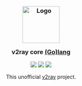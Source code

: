 <!-- panvimdoc-ignore-start -->

<h3 align="center">
    <img src="https://raw.githubusercontent.com/catppuccin/catppuccin/main/assets/logos/exports/1544x1544_circle.png" width="100" alt="Logo"/><br/>
    <img src="https://raw.githubusercontent.com/catppuccin/catppuccin/main/assets/misc/transparent.png" height="30" width="0px"/>
    v2ray core <a href="https://github.com/AkariOficial/v2ray_golang">(Go)</a><a href="https://github.com/v2fly/v2ray-core">lang</a>
    <img src="https://raw.githubusercontent.com/catppuccin/catppuccin/main/assets/misc/transparent.png" height="30" width="0px"/>
</h3>

<p align="center">
    <a href="https://github.com/AkariOficial/v2ray_golang/stargazers"><img src="https://img.shields.io/github/stars/AkariOficial/v2ray_golang?colorA=363a4f&colorB=b7bdf8&style=for-the-badge"></a>
    <a href="https://github.com/AkariOficial/v2ray_golang/issues"><img src="https://img.shields.io/github/issues/AkariOficial/v2ray_golang?colorA=363a4f&colorB=f5a97f&style=for-the-badge"></a>
    <a href="https://github.com/catppuccin/nvim/contributors"><img src="https://img.shields.io/github/contributors/AkariOficial/v2ray_golang?colorA=363a4f&colorB=a6da95&style=for-the-badge"></a>
</p>

<p align="center">
This unofficial <a href="https://github.com/v2ray-core/">v2ray</a> project.
</p>
